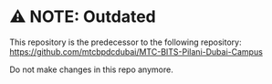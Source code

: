# ⚠️ NOTE: Outdated
This repository is the predecessor to the following repository:<br />https://github.com/mtcbpdcdubai/MTC-BITS-Pilani-Dubai-Campus

Do not make changes in this repo anymore.

